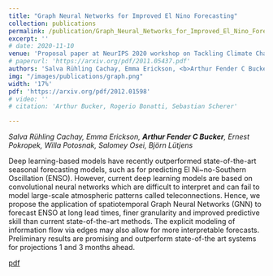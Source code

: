 ```yaml
---
title: "Graph Neural Networks for Improved El Nino Forecasting"
collection: publications
permalink: /publication/Graph_Neural_Networks_for_Improved_El_Nino_Forecasting
excerpt: ''
# date: 2020-11-10
venue: 'Proposal paper at NeurIPS 2020 workshop on Tackling Climate Change with Machine Learning & EGU2021'
# paperurl: 'https://arxiv.org/pdf/2011.05437.pdf'
authors: 'Salva Rühling Cachay, Emma Erickson, <b>Arthur Fender C Bucker</b>, Ernest Pokropek, Willa Potosnak, Salomey Osei, Björn Lütjens'
img: "/images/publications/graph.png"
width: '17%'
pdf: 'https://arxiv.org/pdf/2012.01598'
# video: '' 
# citation: 'Arthur Bucker, Rogerio Bonatti, Sebastian Scherer'

---
```


*Salva Rühling Cachay, Emma Erickson, <b>Arthur Fender C Bucker</b>, Ernest Pokropek, Willa Potosnak, Salomey Osei, Björn Lütjens*

Deep learning-based models have recently outperformed state-of-the-art seasonal forecasting models, such as for predicting El Ni\~no-Southern Oscillation (ENSO). However, current deep learning models are based on convolutional neural networks which are difficult to interpret and can fail to model large-scale atmospheric patterns called teleconnections. Hence, we propose the application of spatiotemporal Graph Neural Networks (GNN) to forecast ENSO at long lead times, finer granularity and improved predictive skill than current state-of-the-art methods. The explicit modeling of information flow via edges may also allow for more interpretable forecasts. Preliminary results are promising and outperform state-of-the art systems for projections 1 and 3 months ahead.

[pdf](https://arxiv.org/pdf/2012.01598)
